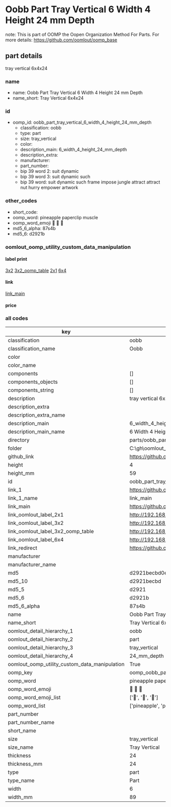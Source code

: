 # Oobb Part Tray Vertical 6 Width 4 Height 24 mm Depth  

note: This is part of OOMP the Oopen Organization Method For Parts. For more details: https://github.com/oomlout/oomp_base

##  part details
  



tray vertical 6x4x24



### name
* name: Oobb Part Tray Vertical 6 Width 4 Height 24 mm Depth
* name_short: Tray Vertical 6x4x24 
### id
* oomp_id: oobb_part_tray_vertical_6_width_4_height_24_mm_depth
  * classification: oobb
  * type: part
  * size: tray_vertical
  * color: 
  * description_main: 6_width_4_height_24_mm_depth
  * description_extra: 
  * manufacturer: 
  * part_number: 
  * bip 39 word 2: suit dynamic
  * bip 39 word 3: suit dynamic such
  * bip 39 word: suit dynamic such frame impose jungle attract attract nut hurry empower artwork

### other_codes
* short_code: 
* oomp_word: pineapple paperclip muscle
* oomp_word_emoji :pineapple: :paperclip: :muscle:
* md5_6_alpha: 87s4b
* md5_6: d2921b






### oomlout_oomp_utility_custom_data_manipulation
#### label print
[3x2](http://192.168.1.245:1112/?label=oomp%2087s4b)
[3x2_oomp_table](http://192.168.1.108:1112/?label=oomp%2087s4b)
[2x1](http://192.168.1.242:1112/?label=oomp%2087s4b)
[6x4](http://192.168.1.55:1112/?label=oomp%2087s4b)    

#### link

[link_main](https://github.com/oomlout/oomlout_oobb_version_4_generated_parts/tree/main/navigation_oomp/oobb/part/tray_vertical/6_width_4_height_24_mm_depth/part)                              

#### price







### all codes 
| key | value |  
| --- | --- |  
| classification | oobb |  
| classification_name | Oobb |  
| color |  |  
| color_name |  |  
| components | [] |  
| components_objects | [] |  
| components_string | [] |  
| description | tray vertical 6x4x24 |  
| description_extra |  |  
| description_extra_name |  |  
| description_main | 6_width_4_height_24_mm_depth |  
| description_main_name | 6 Width 4 Height 24 mm Depth |  
| directory | parts/oobb_part_tray_vertical_6_width_4_height_24_mm_depth |  
| folder | C:\gh\oomlout_oobb_version_4_generated_parts\parts\oobb_part_tray_vertical_6_width_4_height_24_mm_depth |  
| github_link | https://github.com/oomlout/oomlout_oomp_part_src/tree/main/parts/oobb_part_tray_vertical_6_width_4_height_24_mm_depth |  
| height | 4 |  
| height_mm | 59 |  
| id | oobb_part_tray_vertical_6_width_4_height_24_mm_depth |  
| link_1 | https://github.com/oomlout/oomlout_oobb_version_4_generated_parts/tree/main/navigation_oomp/oobb/part/tray_vertical/6_width_4_height_24_mm_depth/part |  
| link_1_name | link_main |  
| link_main | https://github.com/oomlout/oomlout_oobb_version_4_generated_parts/tree/main/navigation_oomp/oobb/part/tray_vertical/6_width_4_height_24_mm_depth/part |  
| link_oomlout_label_2x1 | http://192.168.1.242:1112/?label=oomp%2087s4b |  
| link_oomlout_label_3x2 | http://192.168.1.245:1112/?label=oomp%2087s4b |  
| link_oomlout_label_3x2_oomp_table | http://192.168.1.108:1112/?label=oomp%2087s4b |  
| link_oomlout_label_6x4 | http://192.168.1.55:1112/?label=oomp%2087s4b |  
| link_redirect | https://github.com/oomlout/oomlout_oobb_version_4_generated_parts/tree/main/parts/oobb_tray_vertical_06_04_24 |  
| manufacturer |  |  
| manufacturer_name |  |  
| md5 | d2921becbd0ec1d9e438f5c9b0d136c8 |  
| md5_10 | d2921becbd |  
| md5_5 | d2921 |  
| md5_6 | d2921b |  
| md5_6_alpha | 87s4b |  
| name | Oobb Part Tray Vertical 6 Width 4 Height 24 mm Depth |  
| name_short | Tray Vertical 6x4x24  |  
| oomlout_detail_hierarchy_1 | oobb |  
| oomlout_detail_hierarchy_2 | part |  
| oomlout_detail_hierarchy_3 | tray_vertical |  
| oomlout_detail_hierarchy_4 | 24_mm_depth |  
| oomlout_oomp_utility_custom_data_manipulation | True |  
| oomp_key | oomp_oobb_part_tray_vertical_6_width_4_height_24_mm_depth |  
| oomp_word | pineapple paperclip muscle |  
| oomp_word_emoji | :pineapple: :paperclip: :muscle: |  
| oomp_word_emoji_list | [':pineapple:', ':paperclip:', ':muscle:'] |  
| oomp_word_list | ['pineapple', 'paperclip', 'muscle'] |  
| part_number |  |  
| part_number_name |  |  
| short_name |  |  
| size | tray_vertical |  
| size_name | Tray Vertical |  
| thickness | 24 |  
| thickness_mm | 24 |  
| type | part |  
| type_name | Part |  
| width | 6 |  
| width_mm | 89 |  
